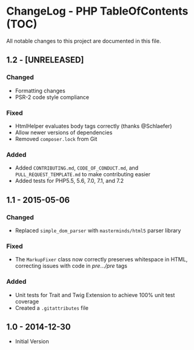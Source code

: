 # ChangeLog - PHP TableOfContents (TOC)
All notable changes to this project are documented in this file.

## 1.2 - [UNRELEASED]
### Changed
- Formatting changes
- PSR-2 code style compliance
### Fixed
- HtmlHelper evaluates body tags correctly (thanks @Schlaefer)
- Allow newer versions of dependencies
- Removed `composer.lock` from Git
### Added
- Added `CONTRIBUTING.md`, `CODE_OF_CONDUCT.md`, and `PULL_REQUEST_TEMPLATE.md` to make contributing easier
- Added tests for PHP5.5, 5.6, 7.0, 7.1, and 7.2

## 1.1 - 2015-05-06

### Changed
- Replaced `simple_dom_parser` with `masterminds/html5` parser library

### Fixed
- The `MarkupFixer` class now correctly preserves whitespace in HTML, correcting issues with code in *pre*...*/pre* tags

### Added
- Unit tests for Trait and Twig Extension to achieve 100% unit test coverage
- Created a `.gitattributes` file

## 1.0 - 2014-12-30

- Initial Version

